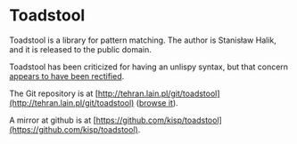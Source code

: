 # Toadstool #

Toadstool is a library for pattern matching. The author is Stanisław
Halik, and it is released to the public domain.

Toadstool has been criticized for having an unlispy syntax, but that
concern [appears to have been rectified](http://groups.google.com/group/comp.lang.lisp/msg/2c0bd07829575bc4?hl=en).

The Git repository is at [http://tehran.lain.pl/git/toadstool](http://tehran.lain.pl/git/toadstool)
([browse it](http://tehran.lain.pl/git.web/toadstool)).

A mirror at github is at [https://github.com/kisp/toadstool](https://github.com/kisp/toadstool).

